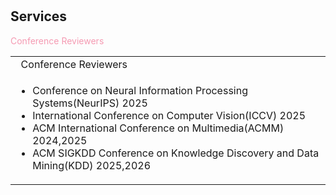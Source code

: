 <h1 id="Services"></h1>
<h2>Services</h2>

<table>
  <tbody>
    <span style="color:#f59ab2">Conference Reviewers</span>
    <tr>
      <td class="section-title" colspan="2">&nbsp;&nbsp;Conference Reviewers</td>
    </tr>
    <tr>
      <td colspan="2">
        <ul>
          <li>Conference on Neural Information Processing Systems(NeurIPS) 2025</li>
          <li>International Conference on Computer Vision(ICCV) 2025</li>
          <li>ACM International Conference on Multimedia(ACMM) 2024,2025</li>
          <li>ACM SIGKDD Conference on Knowledge Discovery and Data Mining(KDD) 2025,2026</li>
        </ul>
      </td>
    </tr>
    <!-- Journal Reviewers
    <tr>
      <td class="section-title" colspan="2">&nbsp;&nbsp;Journal Reviewers</td>
    </tr>
    <tr>
      <td colspan="2">
        <ul>
          <li>IEEE TPAMI</li>
          <li>IEEE TIP</li>
          <li>ACM TOG</li>
          <li>Pattern Recognition</li>
        </ul>
      </td>
    </tr> -->
  </tbody>
</table>